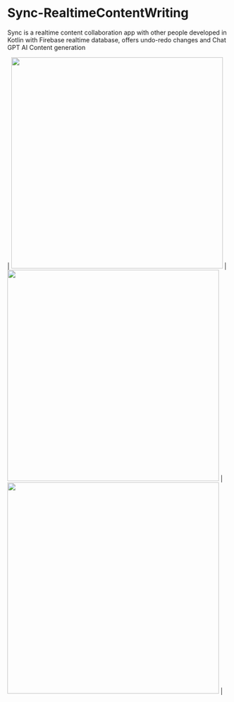 # Sync-RealtimeContentWriting
Sync is a realtime content collaboration app with other people developed in Kotlin with Firebase realtime database, offers undo-redo changes and Chat GPT AI Content generation


| <img src="https://github.com/bhaskarblur/Sync-RealtimeContentWriting/assets/85757758/a1f32e34-c2c9-4cc8-911b-6c5f6c069146" height="480"> | <img src="https://github.com/bhaskarblur/Sync-RealtimeContentWriting/assets/85757758/9c609f99-481f-491d-b199-44aa2808b314" height="480"> |  <img src="https://github.com/bhaskarblur/Sync-RealtimeContentWriting/assets/85757758/edef1ec7-b4dd-4700-875a-cb4c1b8e98e4" height="480"> |
